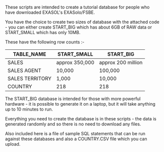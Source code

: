 These scripts are intended to create a tutorial database for people who have downloaded EXASOL's EXASolo/FSBE.

You have the choice to create two sizes of database with the attached code  - you can either create START_BIG which has about 6GB of RAW data or START_SMALL which has only 10MB.

These have the following row counts :-

TABLE_NAME | START_SMALL | START_BIG
---------- | ----------- | -----------------
SALES | approx 350,000 | approx 200 million
SALES AGENT | 10,000| 100,000
SALES TERRITORY | 1,000 | 10,000
COUNTRY | 218 | 218

The START_BIG database is intended for those with more powerful hardware - it is possible to generate it on a laptop, but it will take anything up to 10 minutes to run.

Everything you need to create the database is in these scripts - the data is generated randomly and so there is no need to download any files. 

Also included here is a file of sample SQL statements that can be run against these databases and also a COUNTRY.CSV file which you can upload.

